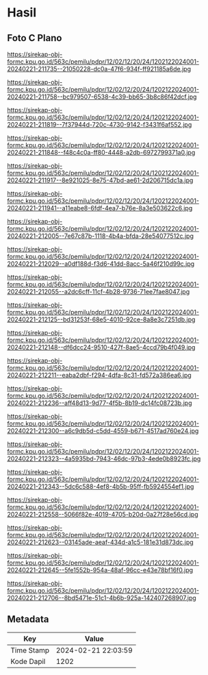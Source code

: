 # Hasil

## Foto C Plano

https://sirekap-obj-formc.kpu.go.id/563c/pemilu/pdpr/12/02/12/20/24/1202122024001-20240221-211735--21050228-dc0a-47f6-934f-ff921185a6de.jpg

https://sirekap-obj-formc.kpu.go.id/563c/pemilu/pdpr/12/02/12/20/24/1202122024001-20240221-211758--bc979507-6538-4c39-bb65-3b8c86f42dcf.jpg

https://sirekap-obj-formc.kpu.go.id/563c/pemilu/pdpr/12/02/12/20/24/1202122024001-20240221-211819--7f37944d-720c-4730-9142-f3431f6af552.jpg

https://sirekap-obj-formc.kpu.go.id/563c/pemilu/pdpr/12/02/12/20/24/1202122024001-20240221-211848--f48c4c0a-ff80-4448-a2db-6972799371a0.jpg

https://sirekap-obj-formc.kpu.go.id/563c/pemilu/pdpr/12/02/12/20/24/1202122024001-20240221-211917--8e921025-8e75-47bd-ae61-2d206715dc1a.jpg

https://sirekap-obj-formc.kpu.go.id/563c/pemilu/pdpr/12/02/12/20/24/1202122024001-20240221-211941--a11eabe8-6fdf-4ea7-b76e-8a3e503622c6.jpg

https://sirekap-obj-formc.kpu.go.id/563c/pemilu/pdpr/12/02/12/20/24/1202122024001-20240221-212005--7e67c87b-1118-4b4a-bfda-28e54077512c.jpg

https://sirekap-obj-formc.kpu.go.id/563c/pemilu/pdpr/12/02/12/20/24/1202122024001-20240221-212029--a0df188d-f3d6-41dd-8acc-5a46f210d99c.jpg

https://sirekap-obj-formc.kpu.go.id/563c/pemilu/pdpr/12/02/12/20/24/1202122024001-20240221-212055--a2dc6cff-11cf-4b28-9736-71ee7fae8047.jpg

https://sirekap-obj-formc.kpu.go.id/563c/pemilu/pdpr/12/02/12/20/24/1202122024001-20240221-212125--bd31253f-68e5-4010-92ce-8a8e3c7251db.jpg

https://sirekap-obj-formc.kpu.go.id/563c/pemilu/pdpr/12/02/12/20/24/1202122024001-20240221-212148--df6dcc24-9510-427f-8ae5-4ccd79b4f049.jpg

https://sirekap-obj-formc.kpu.go.id/563c/pemilu/pdpr/12/02/12/20/24/1202122024001-20240221-212211--eaba2dbf-f294-4dfa-8c31-fd572a386ea6.jpg

https://sirekap-obj-formc.kpu.go.id/563c/pemilu/pdpr/12/02/12/20/24/1202122024001-20240221-212236--aff48d13-9d77-4f5b-8b19-dc14fc08723b.jpg

https://sirekap-obj-formc.kpu.go.id/563c/pemilu/pdpr/12/02/12/20/24/1202122024001-20240221-212300--a6c9db5d-c5dd-4559-b671-4517ad760e24.jpg

https://sirekap-obj-formc.kpu.go.id/563c/pemilu/pdpr/12/02/12/20/24/1202122024001-20240221-212323--4a5935bd-7943-46dc-97b3-4ede0b8923fc.jpg

https://sirekap-obj-formc.kpu.go.id/563c/pemilu/pdpr/12/02/12/20/24/1202122024001-20240221-212343--5dc6c588-4ef8-4b5b-95ff-fb5924554ef1.jpg

https://sirekap-obj-formc.kpu.go.id/563c/pemilu/pdpr/12/02/12/20/24/1202122024001-20240221-212558--5066f82e-4019-4705-b20d-0a27f28e56cd.jpg

https://sirekap-obj-formc.kpu.go.id/563c/pemilu/pdpr/12/02/12/20/24/1202122024001-20240221-212623--03145ade-aeaf-434d-a1c5-181e31d873dc.jpg

https://sirekap-obj-formc.kpu.go.id/563c/pemilu/pdpr/12/02/12/20/24/1202122024001-20240221-212645--5fe1552b-954a-48af-96cc-e43e78bf16f0.jpg

https://sirekap-obj-formc.kpu.go.id/563c/pemilu/pdpr/12/02/12/20/24/1202122024001-20240221-212706--8bd5471e-51c1-4b6b-925a-142407268907.jpg


## Metadata

| Key        | Value               |
| ---------- | ------------------- |
| Time Stamp | 2024-02-21 22:03:59 |
| Kode Dapil | 1202                |



